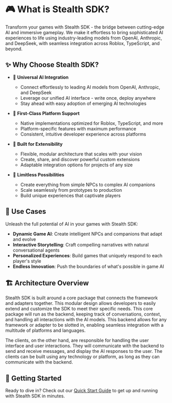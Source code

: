 # 🎮 What is Stealth SDK?

Transform your games with Stealth SDK - the bridge between cutting-edge AI and immersive gameplay. We make it effortless to bring sophisticated AI experiences to life using industry-leading models from OpenAI, Anthropic, and DeepSeek, with seamless integration across Roblox, TypeScript, and beyond.

## ✨ Why Choose Stealth SDK?

- 🤖 **Universal AI Integration**

  - Connect effortlessly to leading AI models from OpenAI, Anthropic, and DeepSeek
  - Leverage our unified AI interface - write once, deploy anywhere
  - Stay ahead with easy adoption of emerging AI technologies

- 🎯 **First-Class Platform Support**

  - Native implementations optimized for Roblox, TypeScript, and more
  - Platform-specific features with maximum performance
  - Consistent, intuitive developer experience across platforms

- 🔧 **Built for Extensibility**

  - Flexible, modular architecture that scales with your vision
  - Create, share, and discover powerful custom extensions
  - Adaptable integration options for projects of any size

- 🚀 **Limitless Possibilities**
  - Create everything from simple NPCs to complex AI companions
  - Scale seamlessly from prototypes to production
  - Build unique experiences that captivate players

## 🎯 Use Cases

Unleash the full potential of AI in your games with Stealth SDK:

- **Dynamic Game AI**: Create intelligent NPCs and companions that adapt and evolve
- **Interactive Storytelling**: Craft compelling narratives with natural conversational agents
- **Personalized Experiences**: Build games that uniquely respond to each player's style
- **Endless Innovation**: Push the boundaries of what's possible in game AI

## 🏗️ Architecture Overview

Stealth SDK is built around a core package that connects the framework and adapters together. This modular design allows developers to easily extend and customize the SDK to meet their specific needs. This core package will run as the backend, keeping track of conversations, context, and handling all interactions with the AI models. This backend allows for any framework or adapter to be slotted in, enabling seamless integration with a multitude of platforms and languages.

The clients, on the other hand, are responsible for handling the user interface and user interactions. They will communicate with the backend to send and receive messages, and display the AI responses to the user. The clients can be built using any technology or platform, as long as they can communicate with the backend.

## 🚀 Getting Started

Ready to dive in? Check out our [Quick Start Guide](./quick-start.md) to get up and running with Stealth SDK in minutes.
